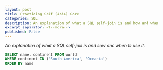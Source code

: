```yaml
---
layout: post
title: Practicing Self-(Join) Care
categories: SQL
description: An explanation of what a SQL self-join is and how and when to use it
excerpt_separator: <!--more-->
published: False
---
```

*An explanation of what a SQL self-join is and how and when to use it.*

<!--more-->

``` SQL
SELECT name, continent FROM world
WHERE continent IN ('South America', 'Oceania')
ORDER BY name
```
